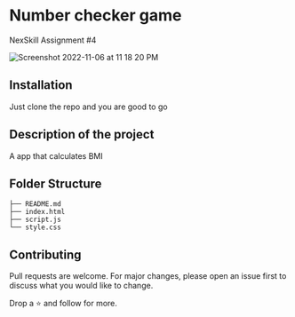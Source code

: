 # Number checker game

NexSkill Assignment #4

![Screenshot 2022-11-06 at 11 18 20 PM](https://user-images.githubusercontent.com/68749736/200188005-8569dfa2-78c3-40b1-9649-853ff3f84811.png)



## Installation

Just clone the repo and you are good to go

## Description of the project

A app that calculates BMI

## Folder Structure

```
├── README.md
├── index.html
├── script.js
└── style.css
```

## Contributing

Pull requests are welcome. For major changes, please open an issue first to discuss what you would like to change.

Drop a ⭐ and follow for more.
